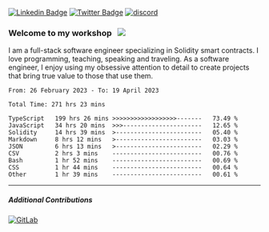 [![Linkedin Badge](https://img.shields.io/badge/-LinkedIn-0e76a8?style=flat-square&logo=Linkedin&logoColor=white)](https://www.linkedin.com/in/jason-schwarz-75b91482/)
[![Twitter Badge](https://img.shields.io/badge/-Twitter-00acee?style=flat-square&logo=Twitter&logoColor=white)](https://twitter.com/passandscore)
[![discord](https://img.shields.io/badge/Discord-blue?logo=discord&logoColor=white)](https://discordapp.com/users/#3518)

### Welcome to my workshop &nbsp; ![](https://visitor-badge.glitch.me/badge?page_id=passandscore.passandscore)

I am a full-stack software engineer specializing in Solidity smart contracts. I love programming, teaching, speaking and traveling. As a software engineer, I enjoy using my obsessive attention to detail to create projects that bring true value to those that use them.

<!--START_SECTION:waka-->

```text
From: 26 February 2023 - To: 19 April 2023

Total Time: 271 hrs 23 mins

TypeScript   199 hrs 26 mins >>>>>>>>>>>>>>>>>>-------   73.49 %
JavaScript   34 hrs 20 mins  >>>----------------------   12.65 %
Solidity     14 hrs 39 mins  >------------------------   05.40 %
Markdown     8 hrs 12 mins   >------------------------   03.03 %
JSON         6 hrs 13 mins   >------------------------   02.29 %
CSV          2 hrs 3 mins    -------------------------   00.76 %
Bash         1 hr 52 mins    -------------------------   00.69 %
CSS          1 hr 44 mins    -------------------------   00.64 %
Other        1 hr 39 mins    -------------------------   00.61 %
```

<!--END_SECTION:waka-->

<hr/>

##### Additional Contributions

[![GitLab](https://img.shields.io/badge/GitLab-orange?logo=gitlab&logoColor=white)](https://gitlab.com/jason_schwarz)
